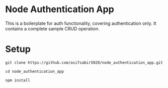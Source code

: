 # Node Authentication App
This is a boilerplate for auth functionality, covering authentication only.
It contains a complete sample CRUD operation.


# Setup
`git clone https://github.com/asifsabir5020/node_authentication_app.git`

`cd node_authentication_app`

`npm install`

